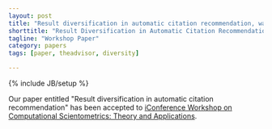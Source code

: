 ```yaml
---
layout: post
title: "Result diversification in automatic citation recommendation, was accepted to iConference Workshop"
shorttitle: "Result Diversification in Automatic Citation Recommendation"
tagline: "Workshop Paper"
category: papers
tags: [paper, theadvisor, diversity]

---
```

{% include JB/setup %}

Our paper entitled "Result diversification in automatic citation recommendation" has been accepted to [iConference Workshop on Computational Scientometrics: Theory and Applications](http://www.cse.unt.edu/~ccaragea/iConfWs-13.html).